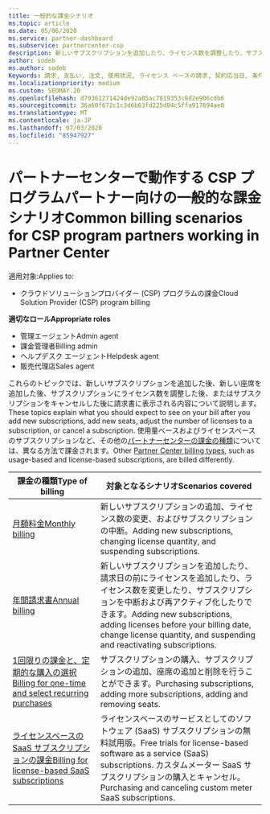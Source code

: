 ```yaml
---
title: 一般的な課金シナリオ
ms.topic: article
ms.date: 05/06/2020
ms.service: partner-dashboard
ms.subservice: partnercenter-csp
description: 新しいサブスクリプションを追加したり、ライセンス数を調整したり、サブスクリプションをキャンセルしたりするときに課金を確認します。 使用量ベースおよびライセンスベースのサブスクリプションの違いについて説明します。
author: sodeb
ms.author: sodeb
Keywords: 請求, 支払い, 注文, 使用状況, ライセンス ベースの請求, 契約応当日, 条件, キャンセル, 更新, 価格式, 調整ファイル, recon ファイル
ms.localizationpriority: medium
ms.custom: SEOMAY.20
ms.openlocfilehash: d79361271424de92a85ac7819353c8d2e906cdb6
ms.sourcegitcommit: 36a60f672c1c3d6b63fd225d04c5ffa917694ae0
ms.translationtype: MT
ms.contentlocale: ja-JP
ms.lasthandoff: 07/03/2020
ms.locfileid: "85947927"
---
```

# <a name="common-billing-scenarios-for-csp-program-partners-working-in-partner-center"></a><span data-ttu-id="fd1ee-105">パートナーセンターで動作する CSP プログラムパートナー向けの一般的な課金シナリオ</span><span class="sxs-lookup"><span data-stu-id="fd1ee-105">Common billing scenarios for CSP program partners working in Partner Center</span></span>

<span data-ttu-id="fd1ee-106">適用対象:</span><span class="sxs-lookup"><span data-stu-id="fd1ee-106">Applies to:</span></span>

- <span data-ttu-id="fd1ee-107">クラウドソリューションプロバイダー (CSP) プログラムの課金</span><span class="sxs-lookup"><span data-stu-id="fd1ee-107">Cloud Solution Provider (CSP) program billing</span></span>

<span data-ttu-id="fd1ee-108">**適切なロール**</span><span class="sxs-lookup"><span data-stu-id="fd1ee-108">**Appropriate roles**</span></span>

- <span data-ttu-id="fd1ee-109">管理エージェント</span><span class="sxs-lookup"><span data-stu-id="fd1ee-109">Admin agent</span></span>
- <span data-ttu-id="fd1ee-110">課金管理者</span><span class="sxs-lookup"><span data-stu-id="fd1ee-110">Billing admin</span></span>
- <span data-ttu-id="fd1ee-111">ヘルプデスク エージェント</span><span class="sxs-lookup"><span data-stu-id="fd1ee-111">Helpdesk agent</span></span>
- <span data-ttu-id="fd1ee-112">販売代理店</span><span class="sxs-lookup"><span data-stu-id="fd1ee-112">Sales agent</span></span>

<span data-ttu-id="fd1ee-113">これらのトピックでは、新しいサブスクリプションを追加した後、新しい座席を追加した後、サブスクリプションにライセンス数を調整した後、またはサブスクリプションをキャンセルした後に請求書に表示される内容について説明します。</span><span class="sxs-lookup"><span data-stu-id="fd1ee-113">These topics explain what you should expect to see on your bill after you add new subscriptions, add new seats, adjust the number of licenses to a subscription, or cancel a subscription.</span></span> <span data-ttu-id="fd1ee-114">使用量ベースおよびライセンスベースのサブスクリプションなど、その他の[パートナーセンターの課金の種類](billing-different-types.md)については、異なる方法で課金されます。</span><span class="sxs-lookup"><span data-stu-id="fd1ee-114">Other [Partner Center billing types](billing-different-types.md), such as usage-based and license-based subscriptions, are billed differently.</span></span>

| <span data-ttu-id="fd1ee-115">課金の種類</span><span class="sxs-lookup"><span data-stu-id="fd1ee-115">Type of billing</span></span> | <span data-ttu-id="fd1ee-116">対象となるシナリオ</span><span class="sxs-lookup"><span data-stu-id="fd1ee-116">Scenarios covered</span></span> |
| --------------- | ----------------- |
| [<span data-ttu-id="fd1ee-117">月額料金</span><span class="sxs-lookup"><span data-stu-id="fd1ee-117">Monthly billing</span></span>](common-billing-scenarios-monthly.md) | <span data-ttu-id="fd1ee-118">新しいサブスクリプションの追加、ライセンス数の変更、およびサブスクリプションの中断。</span><span class="sxs-lookup"><span data-stu-id="fd1ee-118">Adding new subscriptions, changing license quantity, and suspending subscriptions.</span></span> |
| [<span data-ttu-id="fd1ee-119">年間請求書</span><span class="sxs-lookup"><span data-stu-id="fd1ee-119">Annual billing</span></span>](common-billing-scenarios-annual.md) | <span data-ttu-id="fd1ee-120">新しいサブスクリプションを追加したり、請求日の前にライセンスを追加したり、ライセンス数を変更したり、サブスクリプションを中断および再アクティブ化したりできます。</span><span class="sxs-lookup"><span data-stu-id="fd1ee-120">Adding new subscriptions, adding licenses before your billing date, change license quantity, and suspending and reactivating subscriptions.</span></span> |
| [<span data-ttu-id="fd1ee-121">1回限りの課金と、定期的な購入の選択</span><span class="sxs-lookup"><span data-stu-id="fd1ee-121">Billing for one-time and select recurring purchases</span></span>](common-billing-scenarios-onetime-recurring.md) | <span data-ttu-id="fd1ee-122">サブスクリプションの購入、サブスクリプションの追加、座席の追加と削除を行うことができます。</span><span class="sxs-lookup"><span data-stu-id="fd1ee-122">Purchasing subscriptions, adding more subscriptions, adding and removing seats.</span></span> |
| [<span data-ttu-id="fd1ee-123">ライセンスベースの SaaS サブスクリプションの課金</span><span class="sxs-lookup"><span data-stu-id="fd1ee-123">Billing for license-based SaaS subscriptions</span></span>](common-billing-scenarios-saas.md) | <span data-ttu-id="fd1ee-124">ライセンスベースのサービスとしてのソフトウェア (SaaS) サブスクリプションの無料試用版。</span><span class="sxs-lookup"><span data-stu-id="fd1ee-124">Free trials for license-based software as a service (SaaS) subscriptions.</span></span> <span data-ttu-id="fd1ee-125">カスタムメーター SaaS サブスクリプションの購入とキャンセル。</span><span class="sxs-lookup"><span data-stu-id="fd1ee-125">Purchasing and canceling custom meter SaaS subscriptions.</span></span> |
